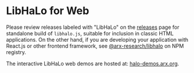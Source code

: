 # LibHaLo for Web

Please review releases labeled with "LibHaLo" on the [releases](https://github.com/arx-research/libhalo/releases) page for standalone build of `libhalo.js`, suitable for inclusion in classic HTML applications. On the other hand, if you are developing your application with React.js or other frontend framework, see [@arx-research/libhalo](https://www.npmjs.com/package/@arx-research/libhalo) on NPM registry.

The interactive LibHaLo web demos are hosted at: [halo-demos.arx.org](https://halo-demos.arx.org/examples/).
